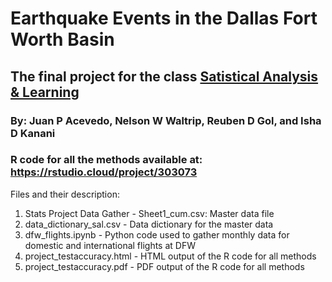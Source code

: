 # Earthquake Events in the Dallas Fort Worth Basin
## The final project for the class [Satistical Analysis & Learning](https://www.ischool.utexas.edu/courses/class_details?ClassID=4828)

### By: Juan P Acevedo, Nelson W Waltrip, Reuben D Gol, and Isha D Kanani

### R code for all the methods available at: https://rstudio.cloud/project/303073

Files and their description:
1. Stats Project Data Gather - Sheet1_cum.csv: Master data file
2. data_dictionary_sal.csv - Data dictionary for the master data
3. dfw_flights.ipynb - Python code used to gather monthly data for domestic and international flights at DFW
4. project_testaccuracy.html - HTML output of the R code for all methods
5. project_testaccuracy.pdf - PDF output of the R code for all methods
